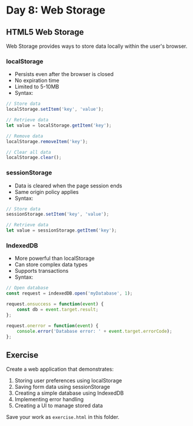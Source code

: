 # Day 8: Web Storage

## HTML5 Web Storage
Web Storage provides ways to store data locally within the user's browser.

### localStorage
- Persists even after the browser is closed
- No expiration time
- Limited to 5-10MB
- Syntax:
```javascript
// Store data
localStorage.setItem('key', 'value');

// Retrieve data
let value = localStorage.getItem('key');

// Remove data
localStorage.removeItem('key');

// Clear all data
localStorage.clear();
```

### sessionStorage
- Data is cleared when the page session ends
- Same origin policy applies
- Syntax:
```javascript
// Store data
sessionStorage.setItem('key', 'value');

// Retrieve data
let value = sessionStorage.getItem('key');
```

### IndexedDB
- More powerful than localStorage
- Can store complex data types
- Supports transactions
- Syntax:
```javascript
// Open database
const request = indexedDB.open('myDatabase', 1);

request.onsuccess = function(event) {
    const db = event.target.result;
};

request.onerror = function(event) {
    console.error('Database error: ' + event.target.errorCode);
};
```

## Exercise
Create a web application that demonstrates:
1. Storing user preferences using localStorage
2. Saving form data using sessionStorage
3. Creating a simple database using IndexedDB
4. Implementing error handling
5. Creating a UI to manage stored data

Save your work as `exercise.html` in this folder.
